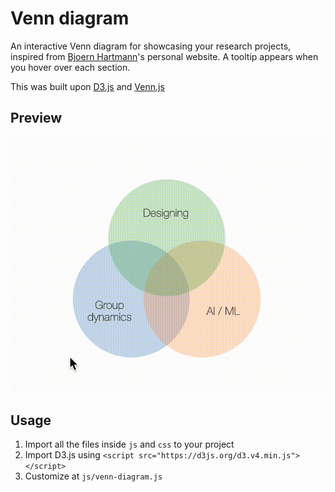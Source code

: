 # Venn diagram
An interactive Venn diagram for showcasing your research projects, inspired from [Bjoern Hartmann](https://people.eecs.berkeley.edu/~bjoern/)'s personal website. A tooltip appears when you hover over each section.

This was built upon [D3.js](https://d3js.org/) and [Venn.js](http://benfred.github.io/venn.js/)

## Preview
![preview](screenshot/venn-diagram.gif)

## Usage
1. Import all the files inside `js` and `css` to your project
2. Import D3.js using `<script src="https://d3js.org/d3.v4.min.js"></script>`
3. Customize at `js/venn-diagram.js`
